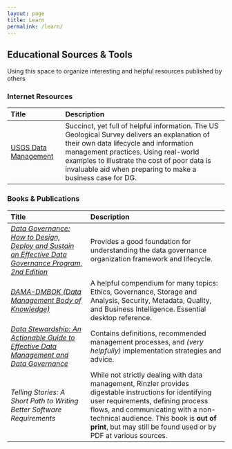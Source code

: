```yaml
---
layout: page
title: Learn
permalink: /learn/
---
```

<h2>Educational Sources & Tools</h2>

<p>Using this space to organize interesting and helpful resources published by others</p>

<h3>Internet Resources</h3>
<table>
  <thead>
    <tr align="left">
      <th>Title</th>
      <th>Description</th>
    </tr>
  </thead>
  <tbody>
    <tr>
      <td><a href="https://www.usgs.gov/products/data-and-tools/data-management" title="USGS"> USGS Data Management </a></td>
      <td> Succinct, yet full of helpful information. The US Geological Survey delivers an explanation of their own data lifecycle and
        information management practices. Using real-world examples to illustrate the cost of poor data is invaluable aid when preparing
        to make a business case for DG. </td>
    </tr>
  </tbody>
</table>


<h3>Books & Publications</h3>
<table>
  <thead>
    <tr align="left">
      <th>Title</th>
      <th>Description</th>
    </tr>
  </thead>
  <tbody>
    <tr>
      <td><em><a href="https://www.elsevier.com/books/data-governance/ladley/978-0-12-815831-9" title="Elsevier"> Data Governance: How
        to Design, Deploy and Sustain an Effective Data Governance Program, 2nd Edition </a></em></td>
      <td> Provides a good foundation for understanding the data governance organization framework and lifecycle. </td>
    </tr>
    <tr>
      <td><em><a href="https://dama.org/content/body-knowledge" title="DAMA International"> DAMA-DMBOK (Data Management Body of
        Knowledge) </a></em></td>
      <td> A helpful compendium for many topics: Ethics, Governance, Storage and Analysis, Security, Metadata, Quality, and Business
        Intelligence. Essential desktop reference. </td>
    </tr>
    <tr>
      <td><em><a href="https://www.elsevier.com/books/data-stewardship/plotkin/978-0-12-410389-4" title="Elsevier"> Data Stewardship: An
        Actionable Guide to Effective Data Management and Data Governance </a></em></td>
      <td> Contains definitions, recommended management processes, and <em>(very helpfully)</em> implementation strategies and
        advice. </td>
    </tr>
    <tr>
      <td><em> Telling Stories: A Short Path to Writing Better Software Requirements </em></td>
      <td> While not strictly dealing with data management, Rinzler provides digestable instructions for identifying user requirements,
        defining process flows, and communicating with a non-technical audience. This book is <strong>out of print</strong>, but may
        still be found used or by PDF at various sources. </td>
    </tr>
  </tbody>
</table>
